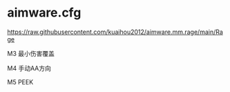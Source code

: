 # aimware.cfg

https://raw.githubusercontent.com/kuaihou2012/aimware.mm.rage/main/Rage

M3 最小伤害覆盖

M4 手动AA方向

M5 PEEK


